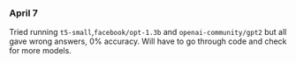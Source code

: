 ### April 7
Tried running `t5-small`,`facebook/opt-1.3b` and `openai-community/gpt2` but all gave wrong answers, 0% accuracy. Will have to go through code and check for more models.  